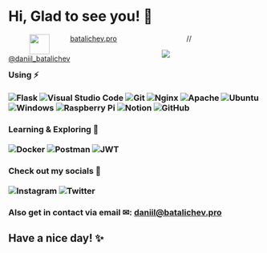 # Hi, Glad to see you! 👋

<p align="center">
	<a align='center' style="float:left;" href="https://vk.com/daniil_batalichev" target="_blank"><img height="40" width="40" fill="blue" src="https://img.icons8.com/glyph-neue/2x/ffffff/vk-com.svg"/><br>@daniil_batalichev</a> //
	<a align="center" style="float:left;" href="https://bataichev.pro" target="_blank">
batalichev.pro
	</a>
</p>

<p align="center">
	<img src="http://github-readme-streak-stats.herokuapp.com?user=Wismute&theme=soft-green&hide_border=true&date_format=M%20j%5B%2C%20Y%5D">
</p>

<!-- [![GitHub Streak](http://github-readme-streak-stats.herokuapp.com?user=Wismute&theme=soft-green&hide_border=true&date_format=M%20j%5B%2C%20Y%5D)](https://git.io/streak-stats) -->

### Using ⚡<br><br>  ![Flask](https://img.shields.io/badge/flask-%23000.svg?style=for-the-badge&logo=flask&logoColor=white) ![Visual Studio Code](https://img.shields.io/badge/Visual%20Studio%20Code-0078d7.svg?style=for-the-badge&logo=visual-studio-code&logoColor=white) ![Git](https://img.shields.io/badge/git-%23F05033.svg?style=for-the-badge&logo=git&logoColor=white) ![Nginx](https://img.shields.io/badge/nginx-%23009639.svg?style=for-the-badge&logo=nginx&logoColor=white) ![Apache](https://img.shields.io/badge/apache-%23D42029.svg?style=for-the-badge&logo=apache&logoColor=white) ![Ubuntu](https://img.shields.io/badge/Ubuntu-E95420?style=for-the-badge&logo=ubuntu&logoColor=white) ![Windows](https://img.shields.io/badge/Windows-0078D6?style=for-the-badge&logo=windows&logoColor=white) ![Raspberry Pi](https://img.shields.io/badge/-RaspberryPi-C51A4A?style=for-the-badge&logo=Raspberry-Pi) ![Notion](https://img.shields.io/badge/Notion-%23000000.svg?style=for-the-badge&logo=notion&logoColor=white) ![GitHub](https://img.shields.io/badge/github-%23121011.svg?style=for-the-badge&logo=github&logoColor=white)
  
### Learning & Exploring 🚀<br><br>  ![Docker](https://img.shields.io/badge/docker-%230db7ed.svg?style=for-the-badge&logo=docker&logoColor=white) ![Postman](https://img.shields.io/badge/Postman-FF6C37?style=for-the-badge&logo=postman&logoColor=white) ![JWT](https://img.shields.io/badge/JWT-black?style=for-the-badge&logo=JSON%20web%20tokens)
  
### Check out my socials 🎥<br><br>  ![Instagram](https://img.shields.io/badge/@daniil__batalichev-%23E4405F.svg?style=for-the-badge&logo=Instagram&logoColor=white) ![Twitter](https://img.shields.io/badge/Wismute__-%231DA1F2.svg?style=for-the-badge&logo=Twitter&logoColor=white)

### Also get in contact via email ✉: <a href="mailto:daniil@batalichev.pro">daniil@batalichev.pro</a>

## Have a nice day! ✨
